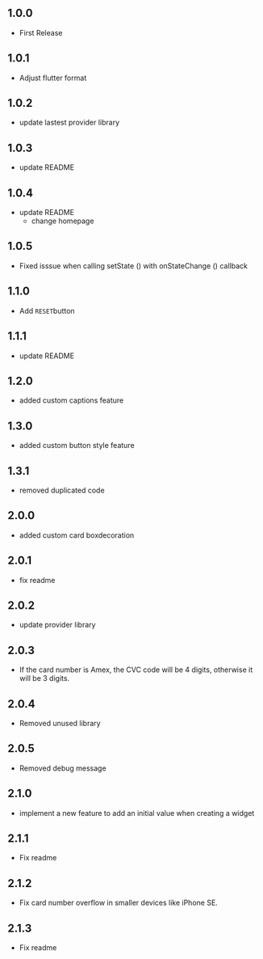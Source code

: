 ## 1.0.0

* First Release

## 1.0.1

* Adjust flutter format

## 1.0.2

* update lastest provider library

## 1.0.3

* update README

## 1.0.4

* update README
  - change homepage

## 1.0.5

* Fixed isssue when calling setState () with onStateChange () callback

## 1.1.0

* Add `RESET`button

## 1.1.1

* update README

## 1.2.0

* added custom captions feature

## 1.3.0

* added custom button style feature

## 1.3.1

* removed duplicated code

## 2.0.0

* added custom card boxdecoration

## 2.0.1

* fix readme

## 2.0.2

* update provider library

## 2.0.3

* If the card number is Amex, the CVC code will be 4 digits, otherwise it will be 3 digits.

## 2.0.4

* Removed unused library

## 2.0.5

* Removed debug message

## 2.1.0

* implement a new feature to add an initial value when creating a widget

## 2.1.1

* Fix readme

## 2.1.2

* Fix card number overflow in smaller devices like iPhone SE.

## 2.1.3

* Fix readme